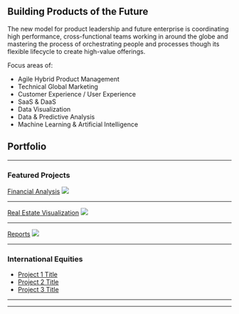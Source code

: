 ## Building Products of the Future

The new model for product leadership and future enterprise is coordinating high performance, cross-functional teams working in around the globe and mastering the process of orchestrating people and processes though its flexible lifecycle to create high-value offerings. 

Focus areas of:

* Agile Hybrid Product Management
* Technical Global Marketing
* Customer Experience / User Experience
* SaaS & DaaS
* Data Visualization
* Data & Predictive Analysis
* Machine Learning & Artificial Intelligence


## Portfolio
---

### Featured Projects

[Financial Analysis](/sample_page)
<img src="images/dummy_thumbnail.jpg?raw=true"/>

---
[Real Estate Visualization](/pdf/sample_presentation.pdf)
<img src="images/dummy_thumbnail.jpg?raw=true"/>

---
[Reports](http://example.com/)
<img src="images/dummy_thumbnail.jpg?raw=true"/>

---

### International Equities

- [Project 1 Title](http://example.com/)
- [Project 2 Title](http://example.com/)
- [Project 3 Title](http://example.com/)

---




---
